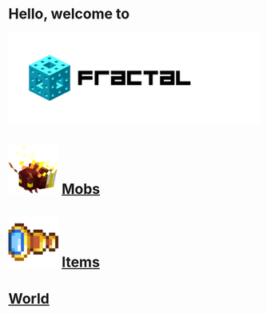 # Hello, welcome to
<img src="https://github.com/OK-Obelisk/Fractal/blob/master/docs/en_US/uploads/images/Fractal_Main_Header.png" width="1000">

# <img src="https://github.com/OK-Obelisk/Fractal/blob/master/docs/en_US/uploads/images/firefly_thumbnail.png" width="100"> [Mobs  ](https://github.com/OK-Obelisk/Fractal/blob/master/docs/en_US/pages/mobs.md) 
# <img src="https://github.com/OK-Obelisk/Fractal/blob/master/docs/en_US/uploads/images/spyglass_1.png" width="100"> [Items](https://github.com/OK-Obelisk/Fractal/blob/master/docs/en_US/pages/blocks.md)
# [World](https://github.com/OK-Obelisk/Fractal/blob/master/docs/en_US/pages/world-biomes.md)
